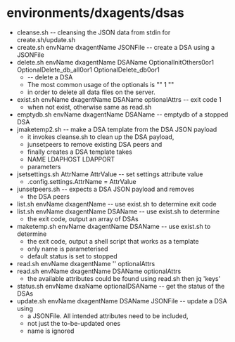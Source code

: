 # environments/dxagents/dsas
* cleanse.sh -- cleansing the JSON data from stdin for create.sh/update.sh
* create.sh envName dxagentName JSONFile -- create a DSA using a JSONFile
* delete.sh envName dxagentName DSAName OptionalInitOthers0or1 OptionalDelete_db_all0or1 OptionalDelete_db0or1
	* -- delete a DSA
	* The most common usage of the optionals is "" 1 ""
	* in order to delete all data files on the server.
* exist.sh envName dxagentName DSAName optionalAttrs -- exit code 1
	* when not exist, otherwise same as read.sh
* emptydb.sh envName dxagentName DSAName -- emptydb of a stopped DSA
* jmaketemp2.sh -- make a DSA template from the DSA JSON payload
	* it invokes cleanse.sh to clean up the DSA payload,
	* junsetpeers to remove existing DSA peers and
	* finally creates a DSA template takes
	* NAME LDAPHOST LDAPPORT
	* parameters
* jsetsettings.sh AttrName AttrValue -- set settings attribute value
	* .config.settings.AttrName = AttrValue
* junsetpeers.sh -- expects a DSA JSON payload and removes
	* the DSA peers
* list.sh envName dxagentName -- use exist.sh to determine exit code
* list.sh envName dxagentName DSAName -- use exist.sh to determine
	* the exit code, output an array of DSAs
* maketemp.sh envName dxagentName DSAName -- use exist.sh to determine
	* the exit code, output a shell script that works as a template
	* only name is parameterised
	* default status is set to stopped
* read.sh envName dxagentName '' optionalAttrs
* read.sh envName dxagentName DSAName optionalAttrs
	* the available attributes could be found using read.sh then jq 'keys'
* status.sh envName dxaName optionalDSAName -- get the status of the DSAs
* update.sh envName dxagentName DSAName JSONFile -- update a DSA using
	* a JSONFile. All intended attributes need to be included,
	* not just the to-be-updated ones
	* name is ignored
